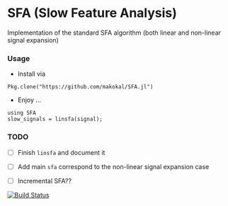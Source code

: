 # SFA (Slow Feature Analysis)

Implementation of the standard SFA algorithm (both linear and non-linear signal expansion)

### Usage
* Install via
```
Pkg.clone("https://github.com/makokal/SFA.jl")
```
* Enjoy ...
```
using SFA
slow_signals = linsfa(signal);
```

### TODO
- [ ] Finish `linsfa` and document it
- [ ] Add main `sfa` correspond to the non-linear signal expansion case
- [ ] Incremental SFA??


[![Build Status](https://travis-ci.org/makokal/SFA.jl.png)](https://travis-ci.org/makokal/SFA.jl)
